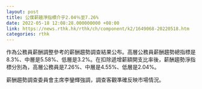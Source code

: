 ```yaml
---
layout: post
title: 公僕薪趨淨指標介乎2.04％至7.26%
date: 2022-05-18 12:08:28.000000000 +08:00
link: https://news.rthk.hk/rthk/ch/component/k2/1649068-20220518.htm
categories: rthk
---
```


作為公務員薪酬調整參考的薪酬趨勢調查結果公布。高層公務員薪酬趨勢總指標是8.3%、中層是5.58%、低層是3.2%。在扣除遞增薪額開支比率後，薪酬趨勢淨指標分別為，高層公務員是7.26%、中層是4.55%、低層是2.04%。

薪酬趨勢調查委員會主席李鑾輝強調，調查客觀準確反映市場情況。
